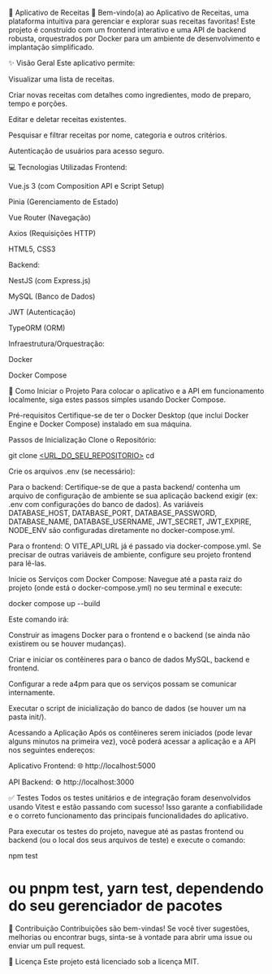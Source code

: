 🍲 Aplicativo de Receitas 🚀
Bem-vindo(a) ao Aplicativo de Receitas, uma plataforma intuitiva para gerenciar e explorar suas receitas favoritas! Este projeto é construído com um frontend interativo e uma API de backend robusta, orquestrados por Docker para um ambiente de desenvolvimento e implantação simplificado.

✨ Visão Geral
Este aplicativo permite:

Visualizar uma lista de receitas.

Criar novas receitas com detalhes como ingredientes, modo de preparo, tempo e porções.

Editar e deletar receitas existentes.

Pesquisar e filtrar receitas por nome, categoria e outros critérios.

Autenticação de usuários para acesso seguro.

💻 Tecnologias Utilizadas
Frontend:

Vue.js 3 (com Composition API e Script Setup)

Pinia (Gerenciamento de Estado)

Vue Router (Navegação)

Axios (Requisições HTTP)

HTML5, CSS3

Backend:

NestJS (com Express.js)

MySQL (Banco de Dados)

JWT (Autenticação)

TypeORM (ORM)

Infraestrutura/Orquestração:

Docker

Docker Compose

🚀 Como Iniciar o Projeto
Para colocar o aplicativo e a API em funcionamento localmente, siga estes passos simples usando Docker Compose.

Pré-requisitos
Certifique-se de ter o Docker Desktop (que inclui Docker Engine e Docker Compose) instalado em sua máquina.

Passos de Inicialização
Clone o Repositório:

git clone [<URL_DO_SEU_REPOSITORIO>](https://github.com/CaioMelo204/A4PM-Challenge-TechLead)
cd <pasta-do-seu-projeto>

Crie os arquivos .env (se necessário):

Para o backend: Certifique-se de que a pasta backend/ contenha um arquivo de configuração de ambiente se sua aplicação backend exigir (ex: .env com configurações do banco de dados). As variáveis DATABASE_HOST, DATABASE_PORT, DATABASE_PASSWORD, DATABASE_NAME, DATABASE_USERNAME, JWT_SECRET, JWT_EXPIRE, NODE_ENV são configuradas diretamente no docker-compose.yml.

Para o frontend: O VITE_API_URL já é passado via docker-compose.yml. Se precisar de outras variáveis de ambiente, configure seu projeto frontend para lê-las.

Inicie os Serviços com Docker Compose:
Navegue até a pasta raiz do projeto (onde está o docker-compose.yml) no seu terminal e execute:

docker compose up --build

Este comando irá:

Construir as imagens Docker para o frontend e o backend (se ainda não existirem ou se houver mudanças).

Criar e iniciar os contêineres para o banco de dados MySQL, backend e frontend.

Configurar a rede a4pm para que os serviços possam se comunicar internamente.

Executar o script de inicialização do banco de dados (se houver um na pasta init/).

Acessando a Aplicação
Após os contêineres serem iniciados (pode levar alguns minutos na primeira vez), você poderá acessar a aplicação e a API nos seguintes endereços:

Aplicativo Frontend: 🌐 http://localhost:5000

API Backend: ⚙️ http://localhost:3000

✅ Testes
Todos os testes unitários e de integração foram desenvolvidos usando Vitest e estão passando com sucesso! Isso garante a confiabilidade e o correto funcionamento das principais funcionalidades do aplicativo.

Para executar os testes do projeto, navegue até as pastas frontend ou backend (ou o local dos seus arquivos de teste) e execute o comando:

npm test
# ou pnpm test, yarn test, dependendo do seu gerenciador de pacotes

🤝 Contribuição
Contribuições são bem-vindas! Se você tiver sugestões, melhorias ou encontrar bugs, sinta-se à vontade para abrir uma issue ou enviar um pull request.

📄 Licença
Este projeto está licenciado sob a licença MIT.
